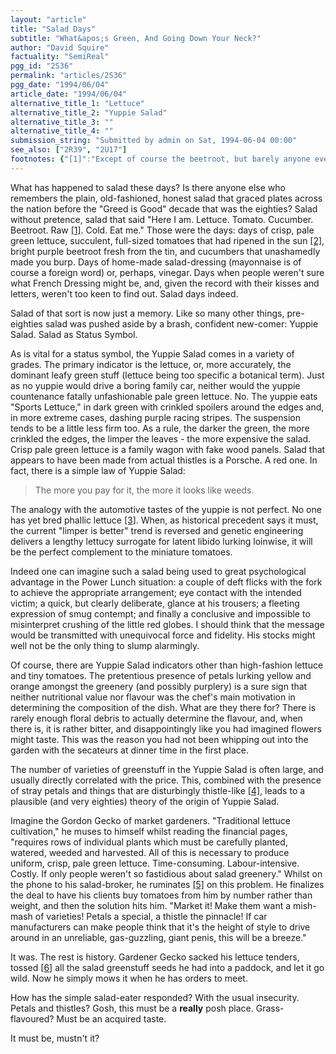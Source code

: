 ```yaml
---
layout: "article"
title: "Salad Days"
subtitle: "What&apos;s Green, And Going Down Your Neck?"
author: "David Squire"
factuality: "SemiReal"
pgg_id: "2S36"
permalink: "articles/2S36"
pgg_date: "1994/06/04"
article_date: "1994/06/04"
alternative_title_1: "Lettuce"
alternative_title_2: "Yuppie Salad"
alternative_title_3: ""
alternative_title_4: ""
submission_string: "Submitted by admin on Sat, 1994-06-04 00:00"
see_also: ["2R39", "2U17"]
footnotes: {"[1]":"Except of course the beetroot, but barely anyone even knows what a raw beetroot looks like, let alone how it tastes. Perhaps the term \"raw,\" for the purposes of traditional salad, could be defined as \"As found in its natural state, i.e. the Supermarket.\"","[2]":"As opposed to merely \"turned red\" in a warehouse with sulphur dioxide (or is it hydrogen sulphide?).","[3]":"This may explain the popularity of asparagus with the upwardly-mobile.","[4]":"And which, unfortunately, (as was the case with the petals) taste as you had imagined thistles would.","[5]":"Bovine pun entirely intentional.","[6]":"Again, pun tenuous, but intended.\n(c) Copyright David Squire, 1994. Permission is given for this article to be distributed as part of the Project Galactic Guide archives. It may NOT be distributed in any other form, or published in any newspaper, book, or magazine anywhere without the express permission of the author.\n"}
---
```

<div>
<p>What has happened to salad these days? Is there anyone else who remembers the plain, old-fashioned, honest salad that graced plates across the nation before the "Greed is Good" decade that was the eighties? Salad without pretence, salad that said "Here I am. Lettuce. Tomato. Cucumber. Beetroot. Raw <a href="#footnotes.1" class="footnote-link">[1]</a>. Cold. Eat me." Those were the days: days of crisp, pale green lettuce, succulent, full-sized tomatoes that had ripened in the sun <a href="#footnotes.2" class="footnote-link">[2]</a>, bright purple beetroot fresh from the tin, and cucumbers that unashamedly made you burp. Days of home-made salad-dressing (mayonnaise is of course a foreign word) or, perhaps, vinegar. Days when people weren't sure what French Dressing might be, and, given the record with their kisses and letters, weren't too keen to find out. Salad days indeed.</p>
<p>Salad of that sort is now just a memory. Like so many other things, pre-eighties salad was pushed aside by a brash, confident new-comer: Yuppie Salad. Salad as Status Symbol.</p>
<p>As is vital for a status symbol, the Yuppie Salad comes in a variety of grades. The primary indicator is the lettuce, or, more accurately, the dominant leafy green stuff (lettuce being too specific a botanical term). Just as no yuppie would drive a boring family car, neither would the yuppie countenance fatally unfashionable pale green lettuce. No. The yuppie eats "Sports Lettuce," in dark green with crinkled spoilers around the edges and, in more extreme cases, dashing purple racing stripes. The suspension tends to be a little less firm too. As a rule, the darker the green, the more crinkled the edges, the limper the leaves - the more expensive the salad. Crisp pale green lettuce is a family wagon with fake wood panels. Salad that appears to have been made from actual thistles is a Porsche. A red one. In fact, there is a simple law of Yuppie Salad:</p>
<blockquote>The more you pay for it, the more it looks like weeds.</blockquote>
<p>The analogy with the automotive tastes of the yuppie is not perfect. No one has yet bred phallic lettuce <a href="#footnotes.3" class="footnote-link">[3]</a>. When, as historical precedent says it must, the current "limper is better" trend is reversed and genetic engineering delivers a lengthy lettucy surrogate for latent libido lurking loinwise, it will be the perfect complement to the miniature tomatoes.</p>
<p>Indeed one can imagine such a salad being used to great psychological advantage in the Power Lunch situation: a couple of deft flicks with the fork to achieve the appropriate arrangement; eye contact with the intended victim; a quick, but clearly deliberate, glance at his trousers; a fleeting expression of smug contempt; and finally a conclusive and impossible to misinterpret crushing of the little red globes. I should think that the message would be transmitted with unequivocal force and fidelity. His stocks might well not be the only thing to slump alarmingly.</p>
<p>Of course, there are Yuppie Salad indicators other than high-fashion lettuce and tiny tomatoes. The pretentious presence of petals lurking yellow and orange amongst the greenery (and possibly purplery) is a sure sign that neither nutritional value nor flavour was the chef's main motivation in determining the composition of the dish. What are they there for? There is rarely enough floral debris to actually determine the flavour, and, when there is, it is rather bitter, and disappointingly like you had imagined flowers might taste. This was the reason you had not been whipping out into the garden with the secateurs at dinner time in the first place.</p>
<p>The number of varieties of greenstuff in the Yuppie Salad is often large, and usually directly correlated with the price. This, combined with the presence of stray petals and things that are disturbingly thistle-like <a href="#footnotes.4" class="footnote-link">[4]</a>, leads to a plausible (and very eighties) theory of the origin of Yuppie Salad.</p>
<p>Imagine the Gordon Gecko of market gardeners. "Traditional lettuce cultivation," he muses to himself whilst reading the financial pages, "requires rows of individual plants which must be carefully planted, watered, weeded and harvested. All of this is necessary to produce uniform, crisp, pale green lettuce. Time-consuming. Labour-intensive. Costly. If only people weren't so fastidious about salad greenery." Whilst on the phone to his salad-broker, he ruminates <a href="#footnotes.5" class="footnote-link">[5]</a> on this problem. He finalizes the deal to have his clients buy tomatoes from him by number rather than weight, and then the solution hits him. "Market it! Make them want a mish-mash of varieties! Petals a special, a thistle the pinnacle! If car manufacturers can make people think that it's the height of style to drive around in an unreliable, gas-guzzling, giant penis, this will be a breeze."</p>
<p>It was. The rest is history. Gardener Gecko sacked his lettuce tenders, tossed <a href="#footnotes.6" class="footnote-link">[6]</a> all the salad greenstuff seeds he had into a paddock, and let it go wild. Now he simply mows it when he has orders to meet.</p>
<p>How has the simple salad-eater responded? With the usual insecurity. Petals and thistles? Gosh, this must be a <strong>really</strong> posh place. Grass-flavoured? Must be an acquired taste.</p>
<p>It must be, mustn't it?</p>
</div>
